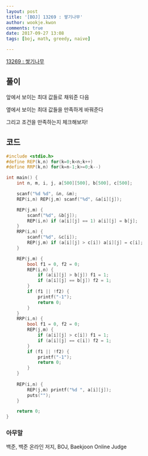 ```yaml
---
layout: post
title: '[BOJ] 13269 : 쌓기나무'
author: wookje.kwon
comments: true
date: 2017-09-27 13:08
tags: [boj, math, greedy, naive]

---
```


[13269 : 쌓기나무](https://www.acmicpc.net/problem/13269)

## 풀이

앞에서 보이는 최대 값들로 채워준 다음

옆에서 보이는 최대 값들을 만족하게 바꿔준다

그리고 조건을 만족하는지 체크해보자!

## 코드

```cpp
#include <stdio.h>
#define REP(k,n) for(k=0;k<n;k++)
#define RRP(k,n) for(k=n-1;k>=0;k--)

int main() {
	int n, m, i, j, a[500][500], b[500], c[500];

	scanf("%d %d", &n, &m);
	REP(i,n) REP(j,m) scanf("%d", &a[i][j]);

	REP(j,m) {
		scanf("%d", &b[j]);
		REP(i,n) if (a[i][j] == 1) a[i][j] = b[j];
	}
	RRP(i,n) {
		scanf("%d", &c[i]);
		REP(j,m) if (a[i][j] > c[i]) a[i][j] = c[i];
	}

	REP(j,m) {
		bool f1 = 0, f2 = 0;
		REP(i,n) {
			if (a[i][j] > b[j]) f1 = 1;
			if (a[i][j] == b[j]) f2 = 1;
		}
		if (f1 || !f2) {
			printf("-1");
			return 0;
		}
	}
	RRP(i,n) {
		bool f1 = 0, f2 = 0;
		REP(j,m) {
			if (a[i][j] > c[i]) f1 = 1;
			if (a[i][j] == c[i]) f2 = 1;
		}
		if (f1 || !f2) {
			printf("-1");
			return 0;
		}
	}
	
	REP(i,n) {
		REP(j,m) printf("%d ", a[i][j]);
		puts("");
	}

	return 0;
}
```

### 아무말  
백준, 백준 온라인 저지, BOJ, Baekjoon Online Judge
